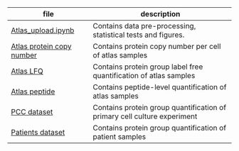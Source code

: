 
file                      | description
------------------------- | --------------------------------------
[Atlas_upload.ipynb](Atlas_upload.ipynb)    | Contains data pre-processing, statistical tests and figures.
[Atlas protein copy number](datasets/Atlas/proteinGroups_ratio2_10528_copynumber.txt)    | Contains protein copy number per cell of atlas samples
[Atlas LFQ](datasets/Atlas/proteinGroups_minratio2.txt)    | Contains protein group label free quantification of atlas samples 
[Atlas peptide](datasets/Atlas/peptides.txt)    | Contains peptide-level quantification of atlas samples 
[PCC dataset](datasets/PCC/Proteins_20200803_094937_HLAtlas_PrimaryCellCulture_v14_Report.csv)    | Contains protein group quantification of primary cell culture experiment
[Patients dataset](datasets/Patients/PatientSamples_proteome.csv)    | Contains protein group quantification of patient samples
